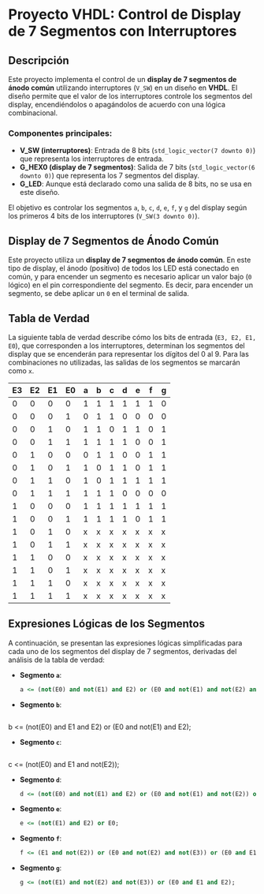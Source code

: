 # Proyecto VHDL: Control de Display de 7 Segmentos con Interruptores

## Descripción

Este proyecto implementa el control de un **display de 7 segmentos de ánodo común** utilizando interruptores (`V_SW`) en un diseño en **VHDL**. El diseño permite que el valor de los interruptores controle los segmentos del display, encendiéndolos o apagándolos de acuerdo con una lógica combinacional.

### Componentes principales:

- **V_SW (interruptores)**: Entrada de 8 bits (`std_logic_vector(7 downto 0)`) que representa los interruptores de entrada.
- **G_HEX0 (display de 7 segmentos)**: Salida de 7 bits (`std_logic_vector(6 downto 0)`) que representa los 7 segmentos del display.
- **G_LED**: Aunque está declarado como una salida de 8 bits, no se usa en este diseño.

El objetivo es controlar los segmentos `a`, `b`, `c`, `d`, `e`, `f`, y `g` del display según los primeros 4 bits de los interruptores (`V_SW(3 downto 0)`).

## Display de 7 Segmentos de Ánodo Común

Este proyecto utiliza un **display de 7 segmentos de ánodo común**. En este tipo de display, el ánodo (positivo) de todos los LED está conectado en común, y para encender un segmento es necesario aplicar un valor bajo (`0` lógico) en el pin correspondiente del segmento. Es decir, para encender un segmento, se debe aplicar un `0` en el terminal de salida.

## Tabla de Verdad

La siguiente tabla de verdad describe cómo los bits de entrada (`E3, E2, E1, E0`), que corresponden a los interruptores, determinan los segmentos del display que se encenderán para representar los dígitos del 0 al 9. Para las combinaciones no utilizadas, las salidas de los segmentos se marcarán como `x`.

| **E3** | **E2** | **E1** | **E0** | **a** | **b** | **c** | **d** | **e** | **f** | **g** |
|--------|--------|--------|--------|-------|-------|-------|-------|-------|-------|-------|
|   0    |   0    |   0    |   0    |   1   |   1   |   1   |   1   |   1   |   1   |   0   |  --> 0
|   0    |   0    |   0    |   1    |   0   |   1   |   1   |   0   |   0   |   0   |   0   |  --> 1
|   0    |   0    |   1    |   0    |   1   |   1   |   0   |   1   |   1   |   0   |   1   |  --> 2
|   0    |   0    |   1    |   1    |   1   |   1   |   1   |   1   |   0   |   0   |   1   |  --> 3
|   0    |   1    |   0    |   0    |   0   |   1   |   1   |   0   |   0   |   1   |   1   |  --> 4
|   0    |   1    |   0    |   1    |   1   |   0   |   1   |   1   |   0   |   1   |   1   |  --> 5
|   0    |   1    |   1    |   0    |   1   |   0   |   1   |   1   |   1   |   1   |   1   |  --> 6
|   0    |   1    |   1    |   1    |   1   |   1   |   1   |   0   |   0   |   0   |   0   |  --> 7
|   1    |   0    |   0    |   0    |   1   |   1   |   1   |   1   |   1   |   1   |   1   |  --> 8
|   1    |   0    |   0    |   1    |   1   |   1   |   1   |   1   |   0   |   1   |   1   |  --> 9
|   1    |   0    |   1    |   0    |   x   |   x   |   x   |   x   |   x   |   x   |   x   |  --> x
|   1    |   0    |   1    |   1    |   x   |   x   |   x   |   x   |   x   |   x   |   x   |  --> x
|   1    |   1    |   0    |   0    |   x   |   x   |   x   |   x   |   x   |   x   |   x   |  --> x
|   1    |   1    |   0    |   1    |   x   |   x   |   x   |   x   |   x   |   x   |   x   |  --> x
|   1    |   1    |   1    |   0    |   x   |   x   |   x   |   x   |   x   |   x   |   x   |  --> x
|   1    |   1    |   1    |   1    |   x   |   x   |   x   |   x   |   x   |   x   |   x   |  --> x

## Expresiones Lógicas de los Segmentos

A continuación, se presentan las expresiones lógicas simplificadas para cada uno de los segmentos del display de 7 segmentos, derivadas del análisis de la tabla de verdad:

- **Segmento `a`**: 
  ```vhdl
  a <= (not(E0) and not(E1) and E2) or (E0 and not(E1) and not(E2) and not(E3));

- **Segmento `b`**: 
  ```vhdl
b <= (not(E0) and E1 and E2) or (E0 and not(E1) and E2);

- **Segmento `c`**: 
  ```vhdl
c <= (not(E0) and E1 and not(E2));

- **Segmento `d`**: 
  ```vhdl
  d <= (not(E0) and not(E1) and E2) or (E0 and not(E1) and not(E2)) or (E0 and E1 and E2);


- **Segmento `e`**: 
  ```vhdl
  e <= (not(E1) and E2) or E0;


- **Segmento `f`**: 
  ```vhdl
  f <= (E1 and not(E2)) or (E0 and not(E2) and not(E3)) or (E0 and E1);


- **Segmento `g`**: 
  ```vhdl
  g <= (not(E1) and not(E2) and not(E3)) or (E0 and E1 and E2);
